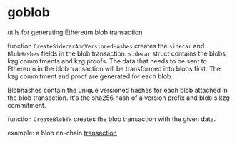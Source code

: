 # goblob
utils for generating Ethereum blob transaction

function `CreateSidecarAndVersionedHashes` creates the `sidecar` and `BlobHashes` fields in the blob transaction.
`sidecar` struct contains the blobs, kzg commitments and kzg proofs.
The data that needs to be sent to Ethereum in the blob transaction will be transformed into blobs first.
The kzg commitment and proof are generated for each blob.

Blobhashes contain the unique versioned hashes for each blob attached in the blob transaction. It's the sha256 hash of a version prefix and blob's kzg commitment.

function `CreateBlobTx` creates the blob transaction with the given data.

example: a blob on-chain [transaction](https://sepolia.etherscan.io/tx/0x2b780e9fe5aba6272a6059b4b449bd74e667599ae1fe06ae0840c894217a0c0d)
